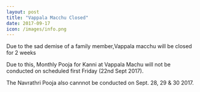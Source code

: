 ```yaml
---
layout: post
title: "Vappala Macchu Closed"
date: 2017-09-17
icon: /images/info.png
---
```


Due to the sad demise of a family member,Vappala macchu will be closed for 2 weeks

Due to this, Monthly Pooja for Kanni at Vappala Machu will not be conducted on scheduled first Friday (22nd Sept 2017). 

The Navrathri Pooja also cannnot be conducted on Sept. 28, 29 & 30 2017.
